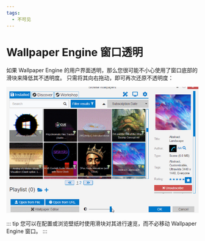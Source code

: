 ```yaml
---
tags:
  - 不可见
---
```


# Wallpaper Engine 窗口透明

如果 Wallpaper Engine 的用户界面透明，那么您很可能不小心使用了窗口底部的滑块来降低其不透明度。 只需将其向右拖动，即可再次还原不透明度：

![使用用户界面底部的滑块控制不透明度](./transparentinterface.gif)

::: tip
您可以在配置或浏览壁纸时使用滑块对其进行速览，而不必移动 Wallpaper Engine 窗口。
:::